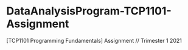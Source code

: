 # DataAnalysisProgram-TCP1101-Assignment
[TCP1101 Programming Fundamentals] Assignment // Trimester 1 2021
